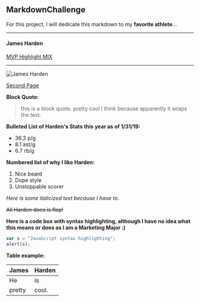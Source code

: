 ## MarkdownChallenge
For this project, I will dedicate this markdown to my **favorite athlete**...
***
#### James Harden




[MVP Highlight MIX](https://www.youtube.com/watch?v=1RwQfrPzBQ4)

***

![James Harden](https://s.yimg.com/ny/api/res/1.2/i3_Lq7lttss_IJBm3q.vvg--~A/YXBwaWQ9aGlnaGxhbmRlcjtzbT0xO3c9ODAw/http://media.zenfs.com/en/homerun/feed_manager_auto_publish_494/feef3e00844e07273b5bbaf714c070a7)

[Second Page](Page2.md)



**Block Quote:**
> this is a block quote. pretty cool I think because apparently it wraps the text.

**Bulleted List of Harden's Stats this year as of 1/31/19:**
* 36.3 p/g
* 8.1 ast/g
* 6.7 rb/g

**Numbered list of why I like Harden:**
1. Nice beard
2. Dope style
3. Unstoppable scorer

*Here is some italicized text because I have to.*

~~All Harden does is flop!~~

**Here is a code box with syntax highlighting, although I have no idea what this means or does as I am a Marketing Major :)**
```javascript
var s = "JavaScript syntax highlighting";
alert(s);
```

**Table example:**

| James    | Harden |
| ----------- | ----------- |
| He      | is       |
| pretty   | cool.        |

